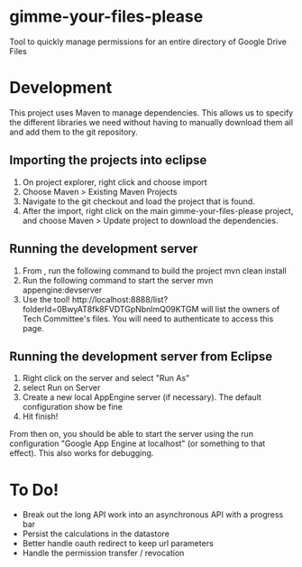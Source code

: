 gimme-your-files-please
=======================

Tool to quickly manage permissions for an entire directory of Google Drive Files




Development
===========

This project uses Maven to manage dependencies.  This allows us to specify the different libraries we need without having to manually download them all and add them to the git repository.

Importing the projects into eclipse
-----------------------------------
1.  On project explorer, right click and choose import
2.  Choose Maven > Existing Maven Projects
3.  Navigate to the git checkout and load the project that is found.
4.  After the import, right click on the main gimme-your-files-please project, and choose Maven > Update project to download the dependencies.
  
Running the development server
------------------------------
1.  From <basedir>, run the following command to build the project
        mvn clean install 
2.  Run the following command to start the server
        mvn appengine:devserver
3.  Use the tool!  http://localhost:8888/list?folderId=0BwyAT8fk8FVDTGpNbnlmQ09KTGM will list the owners of Tech Committee's files.  You will need to authenticate to access this page.
        
Running the development server from Eclipse
------------------------------------------------------------
1.  Right click on the server and select "Run As"
2.  select Run on Server
3.  Create a new local AppEngine server (if necessary).  The default configuration show be fine
4.  Hit finish!

From then on, you should be able to start the server using the run configuration "Google App Engine at localhost" (or something to that effect).  This also works for debugging.


To Do!
======

* Break out the long API work into an asynchronous API with a progress bar
* Persist the calculations in the datastore
* Better handle oauth redirect to keep url parameters
* Handle the permission transfer / revocation


